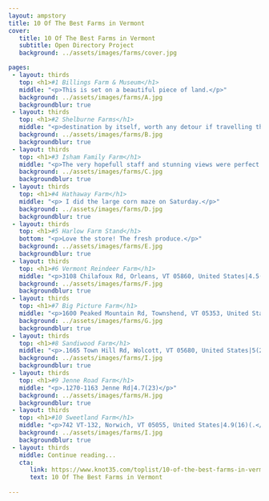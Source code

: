 ```yaml
---
layout: ampstory
title: 10 Of The Best Farms in Vermont
cover:
   title: 10 Of The Best Farms in Vermont
   subtitle: Open Directory Project
   background: ../assets/images/farms/cover.jpg

pages: 
 - layout: thirds
   top: <h1>#1 Billings Farm & Museum</h1>
   middle: "<p>This is set on a beautiful piece of land.</p>"
   background: ../assets/images/farms/A.jpg
   backgroundblur: true   
 - layout: thirds
   top: <h1>#2 Shelburne Farms</h1>
   middle: "<p>destination by itself, worth any detour if travelling thourgh Vermont.</p>"
   background: ../assets/images/farms/B.jpg
   backgroundblur: true  
 - layout: thirds
   top: <h1>#3 Isham Family Farm</h1>
   middle: "<p>The very hopefull staff and stunning views were perfect for both local and no local Vermonters.</p>"
   background: ../assets/images/farms/C.jpg
   backgroundblur: true
 - layout: thirds
   top: <h1>#4 Hathaway Farm</h1>
   middle: "<p> I did the large corn maze on Saturday.</p>"
   background: ../assets/images/farms/D.jpg
   backgroundblur: true  
 - layout: thirds
   top: <h1>#5 Harlow Farm Stand</h1>
   bottom: "<p>Love the store! The fresh produce.</p>"
   background: ../assets/images/farms/E.jpg
   backgroundblur: true  
 - layout: thirds
   top: <h1>#6 Vermont Reindeer Farm</h1>
   middle: "<p>3108 Chilafoux Rd, Orleans, VT 05860, United States|4.5(46).</p>"
   background: ../assets/images/farms/F.jpg
   backgroundblur: true  
 - layout: thirds
   top: <h1>#7 Big Picture Farm</h1>
   middle: "<p>1600 Peaked Mountain Rd, Townshend, VT 05353, United States|4.8(24).</p>"
   background: ../assets/images/farms/G.jpg
   backgroundblur: true 
 - layout: thirds
   top: <h1>#8 Sandiwood Farm</h1>
   middle: "<p>.1665 Town Hill Rd, Wolcott, VT 05680, United States|5(24)</p>"
   background: ../assets/images/farms/I.jpg
   backgroundblur: true 
 - layout: thirds
   top: <h1>#9 Jenne Road Farm</h1>
   middle: "<p>.1270-1163 Jenne Rd|4.7(23)</p>"
   background: ../assets/images/farms/H.jpg
   backgroundblur: true 
 - layout: thirds
   top: <h1>#10 Sweetland Farm</h1>
   middle: "<p>742 VT-132, Norwich, VT 05055, United States|4.9(16)(.</p>"
   background: ../assets/images/farms/I.jpg
   backgroundblur: true   
 - layout: thirds
   middle: Continue reading...
   cta:
      link: https://www.knot35.com/toplist/10-of-the-best-farms-in-vermont/
      text: 10 Of The Best Farms in Vermont
      
---
```

